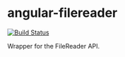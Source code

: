 # angular-filereader

[![Build Status](https://travis-ci.org/Siqu/angular-filereader.svg?branch=master)](https://travis-ci.org/Siqu/angular-filereader)

Wrapper for the FileReader API.
